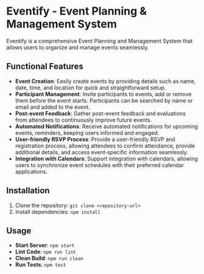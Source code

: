 # Eventify - Event Planning & Management System

Eventify is a comprehensive Event Planning and Management System that allows users to organize and manage events seamlessly.

## Functional Features
- **Event Creation**: Easily create events by providing details such as name, date, time, and location for quick and straightforward setup.
- **Participant Management**: Invite participants to events, add or remove them before the event starts. Participants can be searched by name or email and added to the event.
- **Post-event Feedback**: Gather post-event feedback and evaluations from attendees to continuously improve future events.
- **Automated Notifications**: Receive automated notifications for upcoming events, reminders, keeping users informed and engaged.
- **User-friendly RSVP Process**: Provide a user-friendly RSVP and registration process, allowing attendees to confirm attendance, provide additional details, and access event-specific information seamlessly.
- **Integration with Calendars**: Support integration with calendars, allowing users to synchronize event schedules with their preferred calendar applications.


## Installation

1. Clone the repository: `git clone <repository-url>`
2. Install dependencies: `npm install`

## Usage

- **Start Server**: `npm start`
- **Lint Code**: `npm run lint`
- **Clean Build**: `npm run clean`
- **Run Tests**: `npm test`
